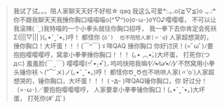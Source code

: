 > 我试了试。。。陪人家聊天天好不好啦☆ qaq
我这么可爱*:.｡.o(≧▽≦)o .｡.:*
你不跟我聊天天我捶你胸口喵喵喵o(^▽^)o(σ･ω･)σYO♪嘤嘤嘤，
不可以让我滚辣( ¨̮ )我特喵的一个小拳头就往你胸口招呼，
我一拳下去你肯定会死袄Σ(|||▽||| )(｡•ˇ‸ˇ•｡)哼！
都怪你 (`ȏ´) 
也不陪陪人家(〃′o`)
人家超想哭的，捶你胸口！大坏蛋！！！(￣^￣)ゞ咩QAQ 捶你胸口 
你好讨厌！(=ﾟωﾟ)ﾉ要抱抱嘤嘤嘤哼，窝拿小拳拳捶你胸口！！！
(｡• ︿•̀｡)大坏蛋，
打死你(つд⊂)
羞羞脸(￣ ̫ ￣)
嘤嘤嘤(ෆ ͒•∘̬• ͒)◞
呜呜快陪我嘛⁄(⁄ ⁄•⁄ω⁄•⁄ ⁄)⁄
不然窝用小拳头锤你袄ヽ(‘⌒´メ)ノ(｡•ˇ‸ˇ•｡)哼！
都怪你Ծ‸Ծ也不哄哄人家(〃′o`)人家超想哭的，锤你胸口，大坏蛋！！！
( ｰ̀дｰ )咩QAQ锤你胸口，你
好过分！（=･ω･)／要抱抱嘤嘤嘤哼，
人家要拿小拳拳锤你胸口！(｡•ˇ‸ˇ•｡)大坏蛋，
打死你(#ﾟДﾟ)
